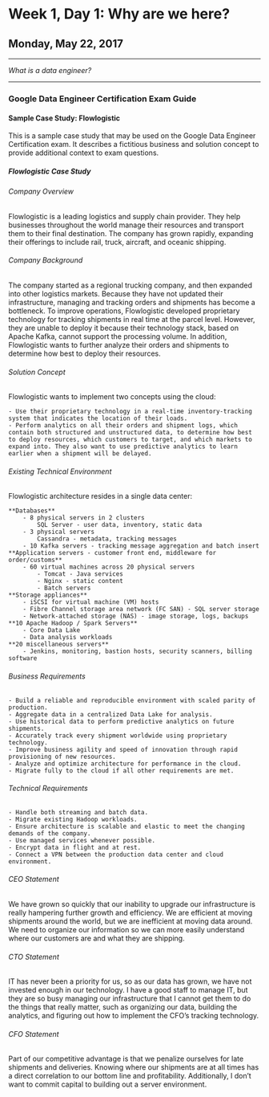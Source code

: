 # Week 1, Day 1: Why are we here?

## Monday, May 22, 2017

---

*What is a data engineer?*

---

### Google Data Engineer Certification Exam Guide

#### Sample Case Study: Flowlogistic

This is a sample case study that may be used on the Google Data Engineer Certification exam. It describes a fictitious business and solution concept to provide additional context to exam questions.


##### Flowlogistic Case Study

###### Company Overview

Flowlogistic is a leading logistics and supply chain provider. They help businesses throughout the world manage their resources and transport them to their final destination. The company has grown rapidly, expanding their offerings to include rail, truck, aircraft, and oceanic shipping.

###### Company Background

The company started as a regional trucking company, and then expanded into other logistics markets. Because they have not updated their infrastructure, managing and tracking orders and shipments has become a bottleneck. To improve operations, Flowlogistic developed proprietary technology for tracking shipments in real time at the parcel level. However, they are unable to deploy it because their technology stack, based on Apache Kafka, cannot support the processing volume. In addition, Flowlogistic wants to further analyze their orders and shipments to determine how best to deploy their resources.

###### Solution Concept

Flowlogistic wants to implement two concepts using the cloud:

    - Use their proprietary technology in a real-time inventory-tracking system that indicates the location of their loads.
    - Perform analytics on all their orders and shipment logs, which contain both structured and unstructured data, to determine how best to deploy resources, which customers to target, and which markets to expand into. They also want to use predictive analytics to learn earlier when a shipment will be delayed.

###### Existing Technical Environment

Flowlogistic architecture resides in a single data center:

    **Databases**
        - 8 physical servers in 2 clusters
            SQL Server - user data, inventory, static data
        - 3 physical servers
            Cassandra - metadata, tracking messages
        - 10 Kafka servers - tracking message aggregation and batch insert
    **Application servers - customer front end, middleware for order/customs**
        - 60 virtual machines across 20 physical servers
            - Tomcat - Java services
            - Nginx - static content
            - Batch servers
    **Storage appliances**
        - iSCSI for virtual machine (VM) hosts
        - Fibre Channel storage area network (FC SAN) - SQL server storage
        - Network-attached storage (NAS) - image storage, logs, backups
    **10 Apache Hadoop / Spark Servers**
        - Core Data Lake
        - Data analysis workloads
    **20 miscellaneous servers**
        - Jenkins, monitoring, bastion hosts, security scanners, billing software

###### Business Requirements

    - Build a reliable and reproducible environment with scaled parity of production.
    - Aggregate data in a centralized Data Lake for analysis.
    - Use historical data to perform predictive analytics on future shipments.
    - Accurately track every shipment worldwide using proprietary technology.
    - Improve business agility and speed of innovation through rapid provisioning of new resources.
    - Analyze and optimize architecture for performance in the cloud.
    - Migrate fully to the cloud if all other requirements are met.

###### Technical Requirements

    - Handle both streaming and batch data.
    - Migrate existing Hadoop workloads.
    - Ensure architecture is scalable and elastic to meet the changing demands of the company.
    - Use managed services whenever possible.
    - Encrypt data in flight and at rest.
    - Connect a VPN between the production data center and cloud environment.

###### CEO Statement

We have grown so quickly that our inability to upgrade our infrastructure is really hampering further growth and efficiency. We are efficient at moving shipments around the world, but we are inefficient at moving data around. We need to organize our information so we can more easily understand where our customers are and what they are shipping.

###### CTO Statement

IT has never been a priority for us, so as our data has grown, we have not invested enough in our technology. I have a good staff to manage IT, but they are so busy managing our infrastructure that I cannot get them to do the things that really matter, such as organizing our data, building the analytics, and figuring out how to implement the CFO’s tracking technology.

###### CFO Statement

Part of our competitive advantage is that we penalize ourselves for late shipments and deliveries. Knowing where our shipments are at all times has a direct correlation to our bottom line and profitability. Additionally, I don’t want to commit capital to building out a server environment. 


